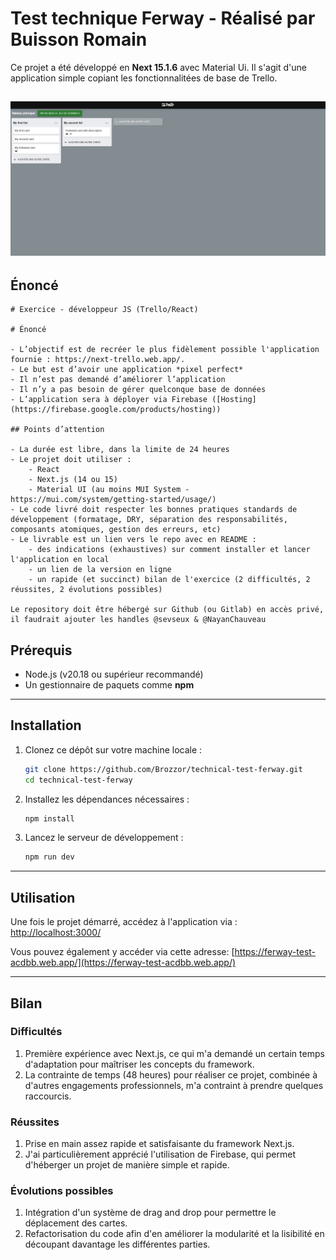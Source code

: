 # Test technique Ferway - Réalisé par Buisson Romain

Ce projet a été développé en **Next 15.1.6** avec Material Ui. Il s'agit d'une application simple copiant les fonctionnalitées de base de Trello.

![presentation](github_readme.png)
---
## Énoncé
```
# Exercice - développeur JS (Trello/React)

# Énoncé

- L’objectif est de recréer le plus fidèlement possible l'application fournie : https://next-trello.web.app/.
- Le but est d’avoir une application *pixel perfect*
- Il n’est pas demandé d’améliorer l’application
- Il n’y a pas besoin de gérer quelconque base de données
- L’application sera à déployer via Firebase ([Hosting](https://firebase.google.com/products/hosting))

## Points d’attention

- La durée est libre, dans la limite de 24 heures
- Le projet doit utiliser :
    - React
    - Next.js (14 ou 15)
    - Material UI (au moins MUI System - https://mui.com/system/getting-started/usage/)
- Le code livré doit respecter les bonnes pratiques standards de développement (formatage, DRY, séparation des responsabilités, composants atomiques, gestion des erreurs, etc)
- Le livrable est un lien vers le repo avec en README :
    - des indications (exhaustives) sur comment installer et lancer l'application en local
    - un lien de la version en ligne
    - un rapide (et succinct) bilan de l'exercice (2 difficultés, 2 réussites, 2 évolutions possibles)

Le repository doit être hébergé sur Github (ou Gitlab) en accès privé, il faudrait ajouter les handles @sevseux & @NayanChauveau
```

## Prérequis

- Node.js (v20.18 ou supérieur recommandé)
- Un gestionnaire de paquets comme **npm**

---

## Installation

1. Clonez ce dépôt sur votre machine locale :  
   ```bash
   git clone https://github.com/Brozzor/technical-test-ferway.git
   cd technical-test-ferway
   ```

2. Installez les dépendances nécessaires :
    ```bash
    npm install
   ```

3. Lancez le serveur de développement :
    ```bash
   npm run dev
   ```
---

## Utilisation

Une fois le projet démarré, accédez à l'application via : [http://localhost:3000/](http://localhost:3000/)

Vous pouvez également y accéder via cette adresse: [https://ferway-test-acdbb.web.app/](https://ferway-test-acdbb.web.app/)

---

## Bilan

### Difficultés
1. Première expérience avec Next.js, ce qui m'a demandé un certain temps d'adaptation pour maîtriser les concepts du framework.
2. La contrainte de temps (48 heures) pour réaliser ce projet, combinée à d'autres engagements professionnels, m'a contraint à prendre quelques raccourcis.

### Réussites
1. Prise en main assez rapide et satisfaisante du framework Next.js.
2. J'ai particulièrement apprécié l'utilisation de Firebase, qui permet d'héberger un projet de manière simple et rapide.

### Évolutions possibles
1. Intégration d'un système de drag and drop pour permettre le déplacement des cartes.
2. Refactorisation du code afin d'en améliorer la modularité et la lisibilité en découpant davantage les différentes parties.
